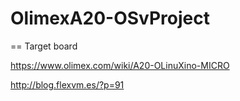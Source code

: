 OlimexA20-OSvProject
====================
== Target board  

https://www.olimex.com/wiki/A20-OLinuXino-MICRO  


http://blog.flexvm.es/?p=91
